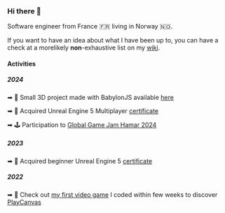 ### Hi there 👋

Software engineer from France 🇫🇷 living in Norway 🇳🇴.

If you want to have an idea about what I have been up to, you can have a check at a morelikely **non**-exhaustive list on my [wiki](https://hugo3m.github.io/wiki/).

#### Activities

##### 2024

➡ 📐 Small 3D project made with BabylonJS available [here](https://hugo3m.github.io/drag/)

➡ 🏅 Acquired Unreal Engine 5 Multiplayer [certificate](https://www.udemy.com/certificate/UC-149b4fe8-3287-4303-8f4e-363a83c6c4dc/)

➡ 🕹️ Participation to [Global Game Jam Hamar 2024](https://hamar.gamejam.no/)

##### 2023

➡ 🏅 Acquired beginner Unreal Engine 5 [certificate](https://www.udemy.com/certificate/UC-be675e27-28d7-4d1a-b2b3-e75422305195/)

##### 2022

➡ 👾 Check out [my first video game](https://playcanv.as/p/5b4da0ee/) I coded within few weeks to discover [PlayCanvas](https://playcanvas.com/)




<!--
**hugo3m/hugo3m** is a ✨ _special_ ✨ repository because its `README.md` (this file) appears on your GitHub profile.

Here are some ideas to get you started:

- 🔭 I’m currently working on ...
- 🌱 I’m currently learning ...
- 👯 I’m looking to collaborate on ...
- 🤔 I’m looking for help with ...
- 💬 Ask me about ...
- 📫 How to reach me: ...
- 😄 Pronouns: ...
- ⚡ Fun fact: ...
-->

